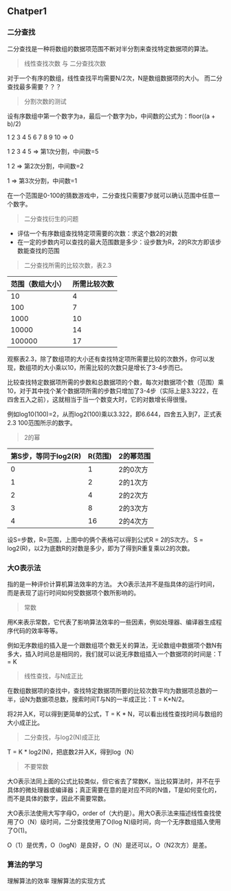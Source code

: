 ## Chatper1 ##

### 二分查找 ###
二分查找是一种将数组的数据项范围不断对半分割来查找特定数据项的算法。


> 线性查找次数 与 二分查找次数

对于一个有序的数组，线性查找平均需要N/2次，N是数组数据项的大小。
而二分查找最多需要？？？

> 分割次数的测试

设有序数组中第一个数字为a，最后一个数字为b，中间数的公式为：floor((a + b)/2)

1 2 3 4 5 6 7 8 9 10	=> 0

1 2 3 4 5 				=> 第1次分割，中间数=5

1 2						=> 第2次分割，中间数=2

1						=> 第3次分割，中间数=1

在一个范围是0-100的猜数游戏中，二分查找只需要7步就可以确认范围中任意一个数字。

> 二分查找衍生的问题

- 评估一个有序数组查找特定项需要的次数：求这个数2的对数
- 在一定的步数内可以查找的最大范围数是多少：设步数为R，2的R次方即该步数能查找的范围

> 二分查找所需的比较次数，表2.3

范围（数组大小） | 所需比较次数 |
----|------|
10 | 4  |
100 | 7  |
1000 | 10  |
10000 | 14  |
100000 | 17  |

观察表2.3，除了数组项的大小还有查找特定项所需要比较的次数外，你可以发现，数组项的大小乘以10，所需比较的次数只是增长了3-4步而已。

比较查找特定数据项所需的步数和总数据项的个数，每次对数据项个数（范围）乘 10，对于其中找个某个数据项所需的步数只增加了3-4步（实际上是3.3222，在四舍五入之前），这就相当于当一个数变大时，它的对数增长得很慢。

例如log10(100)=2，从而log2(100)乘以3.322，即6.644，四舍五入到7，正式表2.3 100范围所示的数字。

> 2的幂

第S步，等同于log2(R) | R(范围) |	2的幂范围
----|------|------|
0	|	1	|	2的0次方
1	|	2	|	2的1次方
2	|	4	|	2的2次方
3	|	8	|	2的3次方
4	|	16	|	2的4次方


设S=步数，R=范围，上图中的俩个表格可以得到公式R = 2的S次方。
S = log2(R)，以2为底数R的对数是多少，即为了得到R重复乘以2的次数。

### 大O表示法 ###
指的是一种评价计算机算法效率的方法。
大O表示法并不是指具体的运行时间，而是表现了运行时间如何受数据项个数所影响的。

> 常数

用K来表示常数，它代表了影响算法效率的一些因素，例如处理器、编译器生成程序代码的效率等等。

例如无序数组的插入是一个跟数组项个数无关的算法，无论数组中数据项个数N有多大，插入时间总是相同的，我们就可以说无序数组插入一个数据项的时间是：T = K

> 线性查找，与N成正比

在数组数据项的查找中，查找特定数据项所要的比较次数平均为数据项总数的一半，设N为数据项总数，搜索时间T与N的一半成正比：T = K*N/2。

将2并入K，可以得到更简单的公式，T = K * N，可以看出线性查找时间与数组的大小成正比。

> 二分查找，与log2(N)成正比

T = K * log2(N)，把底数2并入K，得到log（N）

> 不要常数

大O表示法同上面的公式比较类似，但它省去了常数K，当比较算法时，并不在乎具体的微处理器或编译器；真正需要在意的是对应不同的N值，T是如何变化的，而不是具体的数字，因此不需要常数。

大O表示法使用大写字母O，order of（大约是）。用大O表示法来描述线性查找使用了O（N）级时间，二分查找使用了O(log N)级时间，向一个无序数组插入使用了O(1)。

O（1）是优秀，O（logN）是良好，O（N）是还可以，O（N2次方）是差。

### 算法的学习 ###
理解算法的效率
理解算法的实现方式